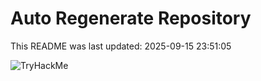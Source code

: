 # Auto Regenerate Repository

This README was last updated: 2025-09-15 23:51:05

 ![TryHackMe](https://tryhackme.com/badge/533634)